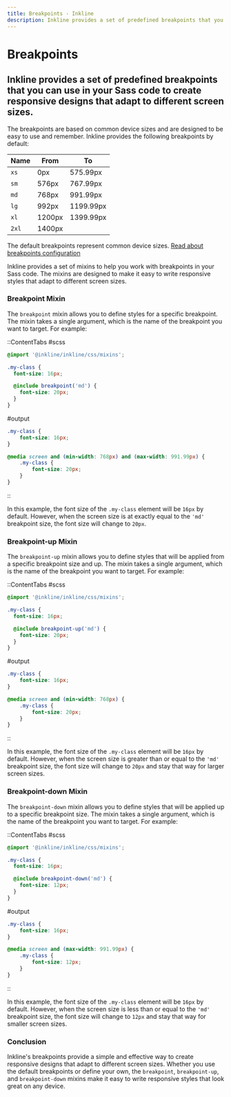 ```yaml
---
title: Breakpoints - Inkline
description: Inkline provides a set of predefined breakpoints that you can use in your Sass code to create responsive designs that adapt to different screen sizes.
---
```


# Breakpoints
## Inkline provides a set of predefined breakpoints that you can use in your Sass code to create responsive designs that adapt to different screen sizes.

The breakpoints are based on common device sizes and are designed to be easy to use and remember. Inkline provides the following breakpoints by default:

| Name  | From   | To        |
|-------|--------|-----------|
| `xs`  | 0px    | 575.99px  |
| `sm`  | 576px  | 767.99px  |
| `md`  | 768px  | 991.99px  |
| `lg`  | 992px  | 1199.99px |
| `xl`  | 1200px | 1399.99px |
| `2xl` | 1400px |           |

The default breakpoints represent common device sizes. [Read about breakpoints configuration](/docs/configuration/file#breakpoints)

Inkline provides a set of mixins to help you work with breakpoints in your Sass code. The mixins are designed to make it easy to write responsive styles that adapt to different screen sizes.

### Breakpoint Mixin

The `breakpoint` mixin allows you to define styles for a specific breakpoint. The mixin takes a single argument, which is the name of the breakpoint you want to target. For example:

::ContentTabs
#scss
~~~scss
@import '@inkline/inkline/css/mixins';

.my-class {
  font-size: 16px;

  @include breakpoint('md') {
    font-size: 20px;
  }
}
~~~
#output
~~~css
.my-class {
    font-size: 16px;
}

@media screen and (min-width: 768px) and (max-width: 991.99px) {
    .my-class {
        font-size: 20px;
    }
}
~~~
::

In this example, the font size of the `.my-class` element will be `16px` by default. However, when the screen size is at exactly equal to the `'md'` breakpoint size, the font size will change to `20px`.

### Breakpoint-up Mixin

The `breakpoint-up` mixin allows you to define styles that will be applied from a specific breakpoint size and up. The mixin takes a single argument, which is the name of the breakpoint you want to target. For example:

::ContentTabs
#scss
~~~scss
@import '@inkline/inkline/css/mixins';

.my-class {
  font-size: 16px;

  @include breakpoint-up('md') {
    font-size: 20px;
  }
}
~~~
#output
~~~css
.my-class {
    font-size: 16px;
}

@media screen and (min-width: 768px) {
    .my-class {
        font-size: 20px;
    }
}
~~~
::

In this example, the font size of the `.my-class` element will be `16px` by default. However, when the screen size is greater than or equal to the `'md'` breakpoint size, the font size will change to `20px` and stay that way for larger screen sizes.


### Breakpoint-down Mixin

The `breakpoint-down` mixin allows you to define styles that will be applied up to a specific breakpoint size. The mixin takes a single argument, which is the name of the breakpoint you want to target. For example:

::ContentTabs
#scss
~~~scss
@import '@inkline/inkline/css/mixins';

.my-class {
  font-size: 16px;

  @include breakpoint-down('md') {
    font-size: 12px;
  }
}
~~~
#output
~~~css
.my-class {
    font-size: 16px;
}

@media screen and (max-width: 991.99px) {
    .my-class {
        font-size: 12px;
    }
}
~~~
::

In this example, the font size of the `.my-class` element will be `16px` by default. However, when the screen size is less than or equal to the `'md'` breakpoint size, the font size will change to `12px` and stay that way for smaller screen sizes.

### Conclusion

Inkline's breakpoints provide a simple and effective way to create responsive designs that adapt to different screen sizes. Whether you use the default breakpoints or define your own, the `breakpoint`, `breakpoint-up`, and `breakpoint-down` mixins make it easy to write responsive styles that look great on any device.

